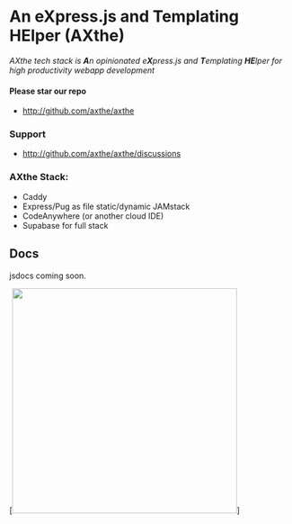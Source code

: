 
# An eXpress.js and Templating HElper (AXthe)
<i>AXthe tech stack is <b>A</b>n opinionated e<b>X</b>press.js and <b>T</b>emplating <b>HE</b>lper for high productivity webapp development</i>

#### Please star our repo
- http://github.com/axthe/axthe

### Support
- http://github.com/axthe/axthe/discussions


### AXthe Stack:

- Caddy
- Express/Pug as file static/dynamic JAMstack
- CodeAnywhere (or another cloud IDE)
- Supabase for full stack


## Docs

jsdocs coming soon.

[<img src="vic.jpg" width="400"/>]
